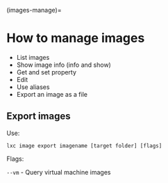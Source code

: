 (images-manage)=
# How to manage images

- List images
- Show image info (info and show)
- Get and set property
- Edit
- Use aliases
- Export an image as a file



## Export images
Use:

	lxc image export imagename [target folder] [flags]

Flags:

`--vm` - Query virtual machine images
